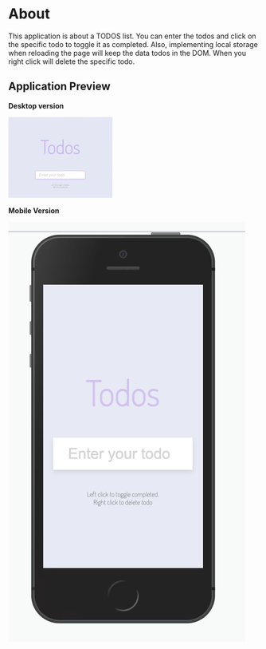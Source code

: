 # About

This application is about a TODOS list. You can enter the todos and click on the specific todo to toggle it as completed. Also, implementing local storage when reloading the page will keep the data todos in the DOM.
When you right click will delete the specific todo.

## Application Preview
 
**Desktop version**

![gif](assets/todos-app-desktop.gif)

**Mobile Version**

![screenshot](assets/todo-app-shot.png)